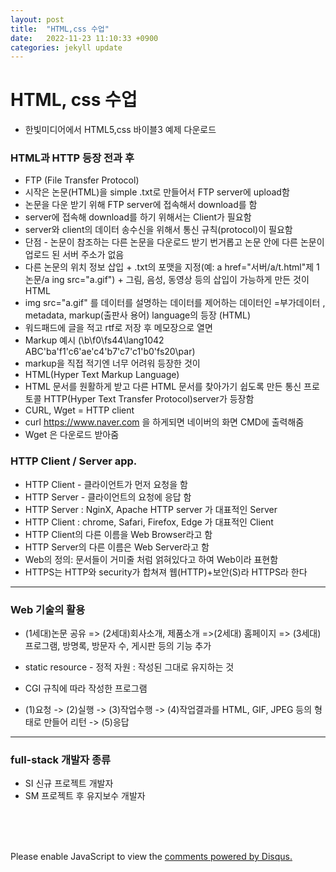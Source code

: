 ```yaml
---
layout: post
title:  "HTML,css 수업"
date:   2022-11-23 11:10:33 +0900
categories: jekyll update
---
```


# HTML, css 수업

* 한빛미디어에서 HTML5,css 바이블3 예제 다운로드

### HTML과 HTTP 등장 전과 후

* FTP (File Transfer Protocol)
* 시작은 논문(HTML)을 simple .txt로 만들어서 FTP server에 upload함
* 논문을 다운 받기 위해 FTP server에 접속해서 download를 함
* server에 접속해 download를 하기 위해서는 Client가 필요함
* server와 client의 데이터 송수신을 위해서 통신 규칙(protocol)이 필요함
* 단점 - 논문이 참조하는 다른 논문을 다운로드 받기 번거롭고 논문 안에 다른 논문이 업로드 된 서버 주소가 없음
* 다른 논문의 위치 정보 삽입 + .txt의 포맷을 지정(예: a href="서버/a/t.html"제 1논문/a ing src="a.gif") + 그림, 음성, 동영상 등의 삽입이 가능하게 만든 것이 HTML
* img src="a.gif" 를 데이터를 설명하는 데이터를 제어하는 데이터인 =부가데이터 , metadata, markup(출판사 용어) language의 등장 (HTML)
* 워드패드에 글을 적고 rtf로 저장 후 메모장으로 열면
* Markup 예시 (\b\f0\fs44\lang1042 ABC\'ba\'f1\'c6\'ae\'c4\'b7\'c7\'c1\'b0\'fs20\par) 
* markup을 직접 적기엔 너무 어려워 등장한 것이
* HTML(Hyper Text Markup Language)
* HTML 문서를 원활하게 받고 다른 HTML 문서를 찾아가기 쉽도록 만든 통신 프로토콜 HTTP(Hyper Text Transfer Protocol)server가 등장함
* CURL, Wget = HTTP client
* curl https://www.naver.com 을 하게되면 네이버의 화면 CMD에 출력해줌
* Wget 은 다운로드 받아줌

### HTTP Client / Server app.

* HTTP Client - 클라이언트가 먼저 요청을 함
* HTTP Server - 클라이언트의 요청에 응답 함
* HTTP Server : NginX, Apache HTTP server 가 대표적인 Server
* HTTP Client : chrome, Safari, Firefox, Edge 가 대표적인 Client
* HTTP Client의 다른 이름을 Web Browser라고 함
* HTTP Server의 다른 이름은 Web Server라고 함
* Web의 정의: 문서들이 거미줄 처럼 얽혀있다고 하여 Web이라 표현함
* HTTPS는 HTTP와 security가 합쳐져 웹(HTTP)+보안(S)라 HTTPS라 한다
---
### Web 기술의 활용

* (1세대)논문 공유 => (2세대)회사소개, 제품소개 =>(2세대) 홈페이지 => (3세대) 프로그램, 방명록, 방문자 수, 게시판 등의 기능 추가

* static resource - 정적 자원 : 작성된 그대로 유지하는 것
* CGI 규칙에 따라 작성한 프로그램
* (1)요청 -> (2)실행 -> (3)작업수행 -> (4)작업결과를 HTML, GIF, JPEG 등의 형태로 만들어 리턴 -> (5)응답

---
### full-stack 개발자 종류

* SI 신규 프로젝트 개발자
* SM 프로젝트 후 유지보수 개발자


<br><br><br>

<div id="disqus_thread"></div>
<script>
    /**
    *  RECOMMENDED CONFIGURATION VARIABLES: EDIT AND UNCOMMENT THE SECTION BELOW TO INSERT DYNAMIC VALUES FROM YOUR PLATFORM OR CMS.
    *  LEARN WHY DEFINING THESE VARIABLES IS IMPORTANT: https://disqus.com/admin/universalcode/#configuration-variables    */
    /*
    var disqus_config = function () {
    this.page.url = PAGE_URL;  // Replace PAGE_URL with your page's canonical URL variable
    this.page.identifier = PAGE_IDENTIFIER; // Replace PAGE_IDENTIFIER with your page's unique identifier variable
    };
    */
    (function() { // DON'T EDIT BELOW THIS LINE
    var d = document, s = d.createElement('script');
    s.src = 'https://melonweb.disqus.com/embed.js';
    s.setAttribute('data-timestamp', +new Date());
    (d.head || d.body).appendChild(s);
    })();
</script>
<noscript>Please enable JavaScript to view the <a href="https://disqus.com/?ref_noscript">comments powered by Disqus.</a></noscript>
